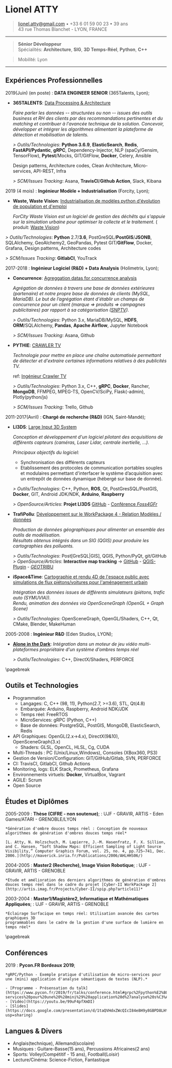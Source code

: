 
Lionel ATTY
============

> <lionel.atty@gmail.com> • +33 6 01 59 00 23 • 39 ans\
> 43 rue Thomas Blanchet - LYON, FRANCE

----

> **Sénior Développeur** \
> Spécialités: **Architecture**, **SIG**, **3D Temps-Réel**, **Python**, **C++**

> Mobilité: Lyon

----

Expériences Professionnelles
----------------------------

2019(Juin) (en poste)
:   **DATA ENGINEER SENIOR** (365Talents, Lyon);

* **365TALENTS**: [Data Processing & Architecture]()

  *Faire parler les données -- structurées ou non -- issues des outils business et RH des clients par des recommandations pertinentes et du matching et contribuer à l'avancée technique de la solution. Concevoir, développer et intégrer les algorithmes alimentant la plateforme de détection et mobilisation de talents.*

  *> Outils/Technologies*: **Python 3.6.9**, **ElasticSearch**, **Redis**, **FastAPI/Pydantic**, **gRPC**, Dependency-Injector, NLP (spaCy/Gensim, TensorFlow), **Pytest**/Mocks, GIT/GitFlow, **Docker**, Celery, Ansible
  
  Design patterns, Architecture codes, Clean Architecture, Micro-services, API-REST, Infra

  *> SCM/Issues Tracking*: Asana, **TravisCI**/**Github Action**, Slack, Kibana

2019 (4 mois)
:   **Ingénieur Modèle + Industrialisation** (Forcity, Lyon);

* **Waste, Waste Vision**: [Industrialisation de modèles python d'évolution de population et d'emploi ]()

     *ForCity Waste Vision est un logiciel de gestion des déchêts qui s'appuie sur la simulation urbaine pour optimiser la collecte et le traitement.* (     produit: [Waste Vision](https://www.forcity.com/forcity-waste-vision-logiciel-optimiser-la-gestion-des-dechets))

 *> Outils/Technologies*: **Python** 2.7/**3.6**, PostGreSQL/**PostGIS**/**JSONB**, SQLAlchemy, GeoAlchemy2, GeoPandas, Pytest
     GIT/**GitFlow**, Docker, Grafana, Design patterns, Architecture codes

 *> SCM/Issues Tracking*: **GitlabCI**, YouTrack

2017-2018
:   **Ingénieur Logiciel (R&D) + Data Analysis** (Holimetrix, Lyon);

* **Concurrence**: [Agreggation datas for concurrence analysis]()

  *Agrégation de données à travers une base de données extérieures (partenaire) et notre propre base de données de clients (MySQL, MariaDB). Le but de l’agrégation étant d'établir un champs de concurrence pour un client (marque => produits => campagnes publicitaires) par rapport à sa catégorisation ([*SNPTV*](https://www.snptv.org/)).*

  *> Outils/Technologies*: Python 3.x, MariaDB/MySQL, **HDFS**, **ORM**/SQLAlchemy, **Pandas**, **Apache Airflow**, Jupyter Notebook

  *> SCM/Issues Tracking*: Asana, Github

* **PYTHIE**: [CRAWLER TV]()

  *Technologie pour mettre en place une chaîne automatisée permettant de détecter et d'extraire certaines informations relatives à des publicités TV.*

  ref: [Ingénieur Crawler TV](https://afia.asso.fr/?job_offer=ingenieur-crawler-tv)

  *> Outils/Technologies*: Python 3.x, C++, **gRPC**, **Docker**, Rancher, **MongoDB**, FFMPEG, MPEG-TS, OpenCV/SciPy, Flask(-admin), Plotly(python/js)

  *> SCM/Issues Tracking*: Trello, Github

2011-2017(Avril)
:   **Chargé de recherche (R&D)** (IGN, Saint-Mandé);

* **LI3DS**: [Large Input 3D System]()

  *Conception et développement d'un logiciel pilotant des acquisitions de différents capteurs (caméras, Laser Lidar, centrale inertielle, ...).*

  *Principaux objectifs du logiciel:*
    - Synchronisation des différents capteurs
    - Etablissement des protocoles de communication portables souples et modulaires permettant d'interfacer le système d’acquisition avec un entrepôt de données dynamique (hébergé sur base de donnée).

  *> Outils/Technologies*: C++, Python, **ROS**, Qt, PostGresSQL/PostGIS, **Docker**, GIT, Android JDK/NDK, **Arduino**, **Raspberry**

  *> OpenSource/Articles*: **Projet LI3DS**
  [GitHub](https://github.com/LI3DS) -
  [Conférence *Foss4GFr*](https://osgeo-fr.github.io/presentations_foss4gfr/2016/J2/Foss4g-li3ds.pdf)

* **TrafiPollu**: [Développement sur le WorkPackage 4 - Relation Modèles / données](https://sites.google.com/site/trafipollu/workpackages/wp4---donnees)

  *Production de données géographiques pour alimenter un ensemble des outils de modélisation. \
  Résultats obtenus intégrés dans un SIG (QGIS) pour produire les cartographies des polluants.*

  *> Outils/Technologies*: Post[GreSQL|GIS], QGIS, Python/PyQt, git/GitHub
  *> OpenSource/Articles*: **Interactive map tracking** -> [GitHub](http://remi-c.github.io/interactive_map_tracking/) - [QGIS-Plugin](https://plugins.qgis.org/plugins/interactive_map_tracking-master/) - [*GEO*TRIBU](http://geotribu.net/node/801)

* **iSpace&Time**: [Cartographie et rendu 4D de l'espace public avec simulations de flux piétons/voitures pour l'aménagement urbain](http://recherche.ign.fr/jr/jr13/JR2013_ISpaceTime.pdf)

  *Intégration des données issues de différents simulateurs (piétons, trafic auto (SYMUVIA)). \
  Rendu, animation des données via OpenSceneGraph (OpenGL + Graph Scene)*

  *> Outils/Technologies*: OpenSceneGraph, OpenGL/Shaders, C++, Qt, CMake, Blender, MakeHuman

2005-2008
:   **Ingénieur R&D** (Eden Studios, LYON);
* [**Alone in the Dark**](https://en.wikipedia.org/wiki/Alone_in_the_Dark_%282008_video_game%29):
  *Intégration dans un moteur de jeu vidéo multi-plateformes propriétaire d'un système d'ombres temps réel*

  *> Outils/Technologies*: C++, DirectX/Shaders, PERFORCE

\pagebreak

Outils et Technologies
----------------------

* Programmation
     * Langages: C, C++ (98, 11), Python(2.7, >=3.6), STL, Qt(4.8)
     * Embarquée: Arduino, Raspberry, Android NDK/JDK
     * Temps réel: FreeRTOS
     * MicroServices: gRPC (Python, C++)
     * Base de données: PostgreSQL, PostGIS, MongoDB, ElasticSearch, Redis
* API Graphiques: OpenGL(2.x->4.x), DirectX(9&10), OpenSceneGraph(3.x)
     * Shaders: GLSL, OpenCL, HLSL, Cg, CUDA
* Multi-Threads : PC (Unix/Linux,Windows), Consoles (XBox360, PS3)
* Gestion de Version/Configuration: GIT/GitHub/Gitlab, SVN, PERFORCE
* CI: TravisCI, GitlabCI, Github Actions
* Monitoring, logs: ELK Stack, Prometheus, Grafana
* Environnements virtuels: **Docker**, VirtualBox, Vagrant
* AGILE: Scrum
* Open Source

Études et Diplômes
------------------

2005-2009
:   **Thèse (CIFRE -  non soutenue)**;
:   UJF - GRAVIR, ARTIS - Eden Games/ATARI - GRENOBLE/LYON

    *Génération d'ombre douces temps réel : Conception de nouveaux algorithmes de génération d'ombres douces temps réel*

    [L. Atty, N. Holzschuch, M. Lapierre, J.-M. Hasenfratz, F. X. Sillion, and C. Hansen, “Soft Shadow Maps: Efficient Sampling of Light Source Visibility,” Computer Graphics Forum, vol. 25, no. 4, pp.725–741, Dec. 2006.](http://maverick.inria.fr/Publications/2006/AHLHHS06/)

2004-2005
:   **Master2 (Recherche), Image Vision Robotique**;
:   UJF - GRAVIR, ARTIS - GRENOBLE

    *Étude et amélioration des derniers algorithmes de génération d'ombres douces temps réel dans le cadre du projet [Cyber-II WorkPackage 2](http://artis.imag.fr/Projects/Cyber-II/spip.php?article11)*

2003-2004
:   **Master1/Magistère2, Informatique et Mathématiques Appliquées**;
:   UJF - GRAVIR, ARTIS - GRENOBLE

    *Eclairage Surfacique en temps réel: Utilisation avancée des cartes graphiques 3D
    programmables dans le cadre de la gestion d'une surface de lumière en temps réel*

\pagebreak

Conférences
-----------

2019
:   **Pycon.FR Bordeaux 2019**;
    
    *gRPC/Python - Exemple pratique d'utilisation de micro-services pour une (mini) application d'analyse sémantiques de textes (NLP).*

    - [Programme - Présensation du talk](https://www.pycon.fr/2019/fr/talks/conference.html#grpc%2Fpython%E2%80%AF%3A%20exemple%20pratique%20d%27utilisation%20de%20micro-services%20pour%20une%20%28mini%29%20application%20d%27analyse%20s%C3%A9mantique%20de%20textes%20%28npl%29)
    - [Vidéo](https://youtu.be/99uF4pfXmDI)
    - [Slides](https://docs.google.com/presentation/d/1taQVHdxZWcQIcI84e8H9y8GBPD8LHtt1ALGXvJZgVxo/edit?usp=sharing)

Langues & Divers
----------------
  * Anglais(technique), Allemand(scolaire)
  * Musiques : Guitare-Basse(15 ans), Percussions Africaines(2 ans)
  * Sports: Volley(Compétitif - 15 ans), Football(Loisir)
  * Lecture/Cinéma: Science-Fiction, Fantastique
